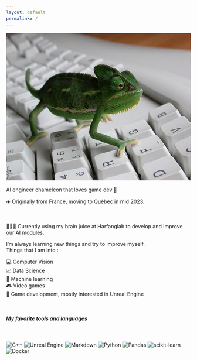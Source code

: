 ```yaml
---
layout: default
permalink: /
---
```



<div class="row justify-content-center align-items-center p-4">
<div class="col-lg-4 col-md-6 text-center mt-4">


<div id="container" class="my-2">
      <div id="element">
        <img src="assets/images/chameleon.jpg" alt="portfolYOU" class="circle-image wow  zoomIn animated" data-wow-delay=".1s" style="visibility: visible; animation-delay: 0.1s; animation-name: zoomIn;">
      </div>
    </div>

<!-- Fine Circle Responsive Image -->
<div id="catch_phrase">
<p class="wow animated slideInUp" data-wow-delay=".15s"> AI engineer  <span class="rainbow-text">chameleon</span> that loves game dev 🦎</p>
</div>
</div>
</div>

✈️ Originally from France, moving to Québec in mid 2023.

<br/>

🙋🏻‍♀️ Currently using my brain juice at Harfanglab to develop and improve our AI modules.

I’m always learning new things and try to improve myself.\
Things that I am into :

💻 Computer Vision\
📈 Data Science\
🧠 Machine learning\
🎮 Video games\
🔧 Game development, mostly interested in Unreal Engine

<br/>

##### My favorite tools and languages

<br/>

![C++](https://img.shields.io/badge/c++-%2300599C.svg?style=for-the-badge&logo=c%2B%2B&logoColor=white)
![Unreal Engine](https://img.shields.io/badge/unrealengine-%23313131.svg?style=for-the-badge&logo=unrealengine&logoColor=white)
![Markdown](https://img.shields.io/badge/markdown-%23000000.svg?style=for-the-badge&logo=markdown&logoColor=white)
![Python](https://img.shields.io/badge/python-3670A0?style=for-the-badge&logo=python&logoColor=ffdd54)
![Pandas](https://img.shields.io/badge/pandas-%23150458.svg?style=for-the-badge&logo=pandas&logoColor=white)
![scikit-learn](https://img.shields.io/badge/scikit--learn-%23F7931E.svg?style=for-the-badge&logo=scikit-learn&logoColor=white)
![Docker](https://img.shields.io/badge/docker-%230db7ed.svg?style=for-the-badge&logo=docker&logoColor=white)
